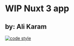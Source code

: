 # WIP Nuxt 3 app

## by: Ali Karam

[![code style](https://antfu.me/badge-code-style.svg)](https://github.com/antfu/eslint-config)
